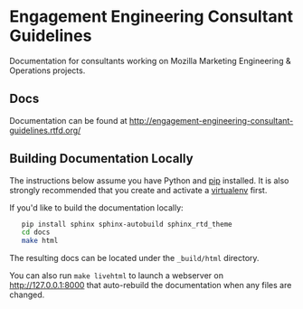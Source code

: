 Engagement Engineering Consultant Guidelines
============================================

Documentation for consultants working on Mozilla Marketing Engineering & Operations projects.


Docs
----

Documentation can be found at http://engagement-engineering-consultant-guidelines.rtfd.org/


Building Documentation Locally
------------------------------
The instructions below assume you have Python and
[pip](https://pip.pypa.io/) installed. It is also
strongly recommended that you create and activate a
[virtualenv](https://virtualenv.pypa.io/) first.

If you'd like to build the documentation locally:

```sh
   pip install sphinx sphinx-autobuild sphinx_rtd_theme
   cd docs
   make html
```

The resulting docs can be located under the ``_build/html`` directory.

You can also run ``make livehtml`` to launch a webserver on
http://127.0.0.1:8000 that auto-rebuild the documentation when any files are
changed.

